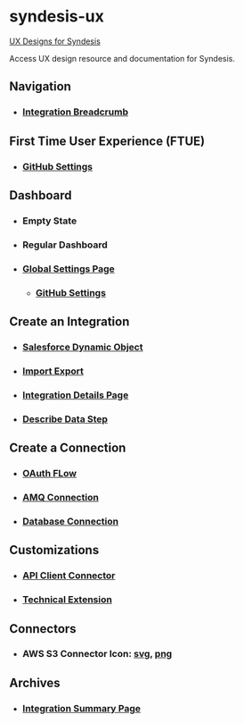 # syndesis-ux
[UX Designs for Syndesis](https://syndesisio.github.io/syndesis-ux/)

Access UX design resource and documentation for Syndesis.

## Navigation
* ### [Integration Breadcrumb](designs/navigation/navigation_breadcrumb_integration.md)


## First Time User Experience (FTUE)
* ### [GitHub Settings](designs/github-settings/github-settings.md)

## Dashboard
* ### Empty State
* ### Regular Dashboard
* ### [Global Settings Page](designs/global-settings-page/global_settings_page_overview.md)
  * ### [GitHub Settings](designs/github-settings/github-settings.md)

## Create an Integration
* ### [Salesforce Dynamic Object](designs/salesforceobjects/salesforceobjects.md)
* ### [Import Export](designs/importexport/importexport.md)
* ### [Integration Details Page](designs/integration_details/integration_details_page.md)
* ### [Describe Data Step](designs/describedatastep/describedatastep.md)


## Create a Connection
* ### [OAuth FLow](designs/oauth/oauth.md)
* ### [AMQ Connection](designs/amq/amq.md)
* ### [Database Connection](designs/databaseconnection/databaseconnection.md)

## Customizations
* ### [API Client Connector](designs/apiconnector/apiconnector.md)
* ### [Technical Extension](designs/technical_extensions/tech_ext.md)

## Connectors
* ### AWS S3 Connector Icon: [svg](designs/aws-s3/icon/_iPaaS_ConnectionIcons_AWS-S3.svg), [png](designs/aws-s3/icon/aws-s3-icon-png.png)

## Archives
* ### [Integration Summary Page](designs/integrationsummary/integrationsummary.md)
